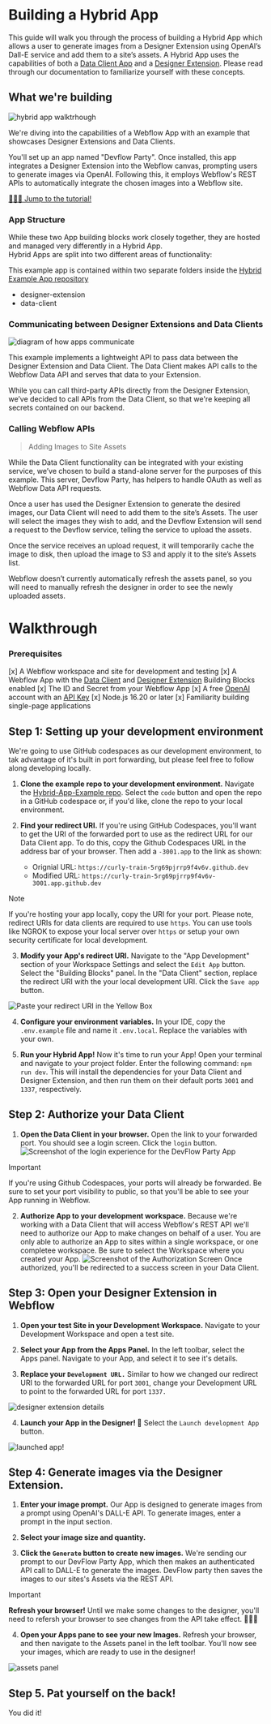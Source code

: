 # Building a Hybrid App
This guide will walk you through the process of building a Hybrid App which allows a user to generate images from a Designer Extension using OpenAI’s Dall-E service and add them to a site’s assets. A Hybrid App uses the capabilities of both a [Data Client App](https://docs.developers.webflow.com/v2.0.0/docs/build-a-data-client) and a [Designer Extension](https://docs.developers.webflow.com/v2.0.0/docs/getting-started-1). Please read through our documentation to familiarize yourself with these concepts.  

## What we're building

![hybrid app walktrhough](/public/Large%20GIF%20(1184x674).gif)

We're diving into the capabilities of a Webflow App with an example that showcases Designer Extensions and Data Clients. 

You'll set up an app named "Devflow Party". Once installed, this app integrates a Designer Extension into the Webflow canvas, prompting users to generate images via OpenAI. Following this, it employs Webflow's REST APIs to automatically integrate the chosen images into a Webflow site.

[🏃🏽‍♂️ Jump to the tutorial!](#walkthrough)

### App Structure

While these two App building blocks work closely together, they are hosted and managed very differently in a Hybrid App.  
Hybrid Apps are split into two different areas of functionality:

This example app is contained within two separate folders inside the [Hybrid Example App repository](https://github.com/Webflow-Examples/Hybrid-App-Example)

- designer-extension
- data-client

### Communicating between Designer Extensions and Data Clients

![diagram of how apps communicate](https://user-images.githubusercontent.com/32463/246034069-06bd9352-ca53-4442-973a-00890bf34490.png)

This example implements a lightweight API to pass data between the Designer Extension and Data Client. The Data Client  makes API calls to the Webflow Data API and serves that data to your Extension.

While you can call third-party APIs directly from the Designer Extension, we’ve decided to call APIs from the Data Client, so that we're keeping all secrets contained on our backend.

### Calling Webflow APIs
> Adding Images to Site Assets

While the Data Client functionality can be integrated with your existing service, we’ve chosen to build a stand-alone server for the purposes of this example. This server, Devflow Party, has helpers to handle OAuth as well as Webflow Data API requests.

Once a user has used the Designer Extension to generate the desired images, our Data Client will need to add them to the site’s Assets. The user will select the images they wish to add, and the Devflow Extension will send a request to the Devflow service, telling the service to upload the assets.

Once the service receives an upload request, it will temporarily cache the image to disk, then upload the image to S3 and apply it to the site’s Assets list.

Webflow doesn’t currently automatically refresh the assets panel, so you will need to manually refresh the designer in order to see the newly uploaded assets.

# Walkthrough

### Prerequisites

[x] A Webflow workspace and site for development and testing
[x] A Webflow App with the [Data Client](https://docs.developers.webflow.com/docs/data-clients) and [Designer Extension](https://docs.developers.webflow.com/docs/designer-extensions) Building Blocks enabled
[x] The ID and Secret from your Webflow App
[x] A free [OpenAI](https://openai.com) account with an [API Key](https://platform.openai.com/account/api-keys)
[x] Node.js 16.20 or later
[x] Familiarity building single-page applications

## Step 1: Setting up your development environment

We're going to use GitHub codespaces as our development environment, to tak advantage of it's built in port forwarding, but please feel free to follow along developing locally.

1. **Clone the example repo to your development environment.** Navigate the [Hybrid-App-Example repo](https://github.com/Webflow-Examples/Hybrid-App-Example/tree/main). Select the `code` button and open the repo in a GitHub codespace or, if you'd like, clone the repo to your local environment.

2. **Find your redirect URI.** If you're using GitHub Codespaces, you'll want to get the URI of the forwarded port to use as the redirect URL for our Data Client app. To do this, copy the Github Codespaces URL in the address bar of your browser. Then add a `-3001.app` to the link as shown: 
    - Orignial URL: `https://curly-train-5rg69pjrrp9f4v6v.github.dev`
    - Modified URL: `https://curly-train-5rg69pjrrp9f4v6v-3001.app.github.dev`

> [!NOTE]
> If you're hosting your app locally, copy the URI for your port. Please note, redirect URIs for data clients are required to use `https`. You can use tools like NGROK to expose your local server over `https` or setup your own security certificate for local development.

3. **Modify your App's redirect URI.** Navigate to the "App Development" section of your Workspace Settings and select the `Edit App` button. Select the "Building Blocks" panel. In the "Data Client" section, replace the redirect URI with the your local development URI. Click the `Save app` button.

![Paste your redirect URI in the Yellow Box](/public/edit-app.png)

4. **Configure your environment variables.** In your IDE, copy the `.env.example` file and name it `.env.local`. Replace the variables with your own.

5. **Run your Hybrid App!** Now it's time to run your App! Open your terminal and navigate to your project folder. Enter the following command: `npm run dev`. This will install the dependencies for your Data Client and Designer Extension, and then run them on their default ports `3001` and `1337`, respectively. 

## Step 2: Authorize your Data Client

1. **Open the Data Client in your browser.** Open the link to your forwarded port. You should see a login screen. Click the `login` button.
![Screenshot of the login experience for the DevFlow Party App](/public/login-prompt.png)

> [!IMPORTANT]
> If you're using Github Codespaces, your ports will already be forwarded. Be sure to set your port visibility to public, so that you'll be able to see your App running in Webflow.

2. **Authorize App to your development workspace.** Because we're working with a Data Client that will access Webflow's REST API we'll need to authorize our App to make changes on behalf of a user. You are only able to authorize an App to sites within a single workspace, or one completee workspace. Be sure to select the Workspace where you created your App.
![Screenshot of the Authorization Screen](/public/authentication-screen.png)
Once authorized, you'll be redirected to a success screen in your Data Client.

## Step 3: Open your Designer Extension in Webflow

1. **Open your test Site in your Development Workspace.** Navigate to your Development Workspace and open a test site.

2. **Select your App from the Apps Panel.** In the left toolbar, select the Apps panel. Navigate to your App, and select it to see it's details.

3. **Replace your `Development URL.`** Similar to how we changed our redirect URI to the forwarded URL for port `3001`, change your Development URL to point to the forwarded URL for port `1337.`

![designer extension details](/public/designer-extension-details.png)

4. **Launch your App in the Designer! 🚀** Select the `Launch development App` button.

![launched app!](/public/open-designer-extension.png)

## Step 4: Generate images via the Designer Extension.

1. **Enter your image prompt.** Our App is designed to generate images from a prompt using OpenAI's DALL-E API. To generate images, enter a prompt in the input section.

2. **Select your image size and quantity.**

3. **Click the `Generate` button to create new images.** We're sending our prompt to our DevFlow Party App, which then makes an authenticated API call to DALL-E to generate the images. DevFlow party then saves the images to our sites's Assets via the REST API.

> [!Important]
> **Refresh your browser!** Until we make some changes to the designer, you'll need to refersh your browser to see changes from the API take effect. 🙇🏾‍♀️

4. **Open your Apps pane to see your new Images.** Refresh your browser, and then navigate to the Assets panel in the left toolbar. You'll now see your images, which are ready to use in the designer!

![assets panel](/public/assets-panel.png)

## Step 5. Pat yourself on the back!

You did it!